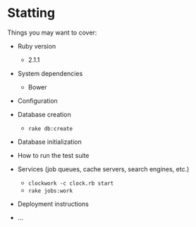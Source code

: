 # Statting

Things you may want to cover:

* Ruby version
    * 2.1.1

* System dependencies
    * Bower

* Configuration

* Database creation
    * `rake db:create`

* Database initialization

* How to run the test suite

* Services (job queues, cache servers, search engines, etc.)
    * `clockwork -c clock.rb start`
    * `rake jobs:work`

* Deployment instructions

* ...
